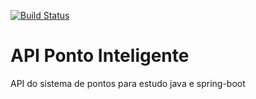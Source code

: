 [![Build Status](https://www.travis-ci.org/maquineh/ponto-inteligente-api.svg?branch=master)](https://www.travis-ci.org/maquineh/ponto-inteligente-api)
# API Ponto Inteligente
API do sistema de pontos para estudo java e spring-boot
